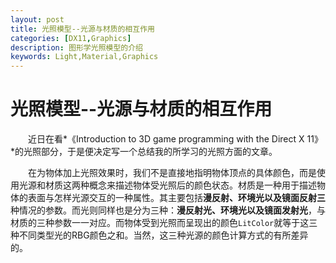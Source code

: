 ```yaml
---
layout: post
title: 光照模型--光源与材质的相互作用
categories: [DX11,Graphics]
description: 图形学光照模型的介绍
keywords: Light,Material,Graphics
---
```


# 光照模型--光源与材质的相互作用

&emsp;&emsp;近日在看*《Introduction to 3D game programming with the Direct X 11》*的光照部分，于是便决定写一个总结我的所学习的光照方面的文章。

&emsp;&emsp;在为物体加上光照效果时，我们不是直接地指明物体顶点的具体颜色，而是使用光源和材质这两种概念来描述物体受光照后的颜色状态。材质是一种用于描述物体的表面与怎样光源交互的一种属性。其主要包括**漫反射、环境光以及镜面反射三**种情况的参数。而光则同样也是分为三种：**漫反射光、环境光以及镜面发射光**，与材质的三种参数一一对应。而物体受到光照而呈现出的颜色`LitColor`就等于这三种不同类型光的RBG颜色之和。当然，这三种光源的颜色计算方式的有所差异的。